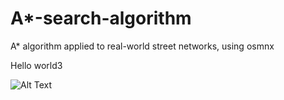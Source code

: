 # A*-search-algorithm
A* algorithm applied to real-world street networks, using osmnx

Hello world3


![Alt Text](https://github.com/brunoRenzo6/A-star-search-algorithm/blob/main/bigScale_PlotResults/GIF/astarGif3.gif)
